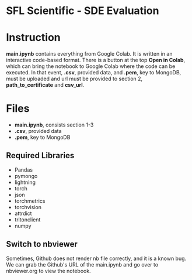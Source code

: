 # SFL Scientific - SDE Evaluation

# Instruction

**main.ipynb** contains everything from Google Colab. It is written in an interactive code-based format. There is a button at the top **Open in Colab**, which can bring the notebook to Google Colab where the code can be executed. In that event,  **.csv**, provided data, and **.pem**, key to MongoDB, must be uploaded and url must be provided to section 2, **path_to_certificate** and **csv_url**.

# Files

 - **main.ipynb**, consists section 1-3
 - **.csv**, provided data
 - **.pem**, key to MongoDB

## Required Libraries

 - Pandas
 - pymongo
 - lightning
 - torch
 - json
 - torchmetrics
 - torchvision
 - attrdict
 - tritonclient
 - numpy

## Switch to nbviewer

Sometimes, Github does not render nb file correctly, and it is a known bug. We can grab the Github's URL of the main.ipynb and go over to nbviewer.org to view the notebook.
